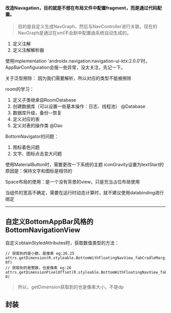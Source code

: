#### 改造Navagation，目的就是不想在布局文件中配置fragment，而是通过代码配置。
>目的是自定义生成NavGraph，然后与NavController进行关联。现在的NavGraph是通过在xml不会剧中配置由系统自动生成的。

1. 定义注解
2. 定义注解解析器

使用implementation 'androidx.navigation:navigation-ui-ktx:2.0.0'时，AppBarConfiguration会报一些异常，没太关注，先记一下。

关于泛型擦除：
因为我们需要解析，所以对应的类型不能被擦除

room的学习：
1. 定义子类继承自RoomDatabase
2. 创建数据库（可以设置一些基本操作：日志、线程池） @Database
3. 数据库升级，备份--恢复
4. 定义对应的表
5. 定义对表的操作类 @Dao

BottomNavigator的问题：
1. 图标着色问题
2. 文字、图标点击变大问题

使用MaterialButton时，需要更改一下系统的主题
iconGravity设置为textStart的原因是：保持文字和图标是相邻的

Space布局的使用：是一个没有背景的view，只是充当占位布局使用

当组件的宽高不确定，需要在运行时动态计算时，就不建议使用databinding进行绑定

-----------------------------------------------------------------

## 自定义BottomAppBar风格的BottomNavigationView
自定义obtainStyledAttributes时，获取数值类型的方法：
```
// 获取到的是小数，是像素 eg:26.25
attrs.getDimension(R.styleable.BottomWithFloatingNavView_fabCradleMargin, 0f)
// 获取到的是整数，也是像素 eg:26
attrs.getDimensionPixelOffset(R.styleable.BottomWithFloatingNavView_fabCradleMargin, 0)
```
>所以，getDimension获取到的也是像素大小，不是dp

## 封装

